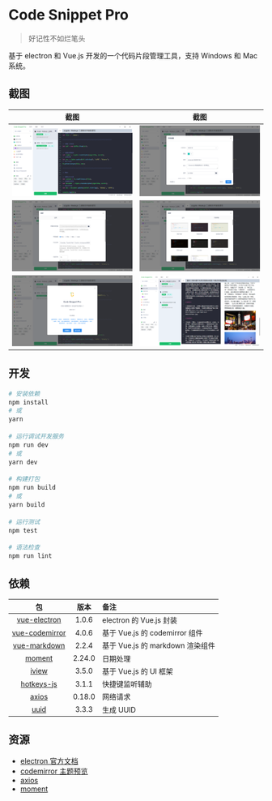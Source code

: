 # Code Snippet Pro

> 好记性不如烂笔头

基于 electron 和 Vue.js 开发的一个代码片段管理工具，支持 Windows 和 Mac 系统。

## 截图

|截图|截图|
|:---:|:---:|
|![主面板](screenshot/001.png)|![新建目录](screenshot/002.png)|
|![全局设置](screenshot/003.png)|![代码风格](screenshot/004.png)|
|![关于面板](screenshot/005.png)|![MarkDown 预览](screenshot/006.png)|

## 开发

``` bash
# 安装依赖
npm install
# 或
yarn

# 运行调试开发服务
npm run dev
# 或
yarn dev

# 构建打包
npm run build
# 或
yarn build

# 运行测试
npm test

# 语法检查
npm run lint
```

## 依赖

|包|版本|备注|
|:---:|:---:|:---|
|[vue-electron](https://www.npmjs.com/package/vue-electron)|1.0.6|electron 的 Vue.js 封装|
|[vue-codemirror](https://www.npmjs.com/package/vue-codemirror)|4.0.6|基于 Vue.js 的 codemirror 组件|
|[vue-markdown](https://www.npmjs.com/package/vue-markdown)|2.2.4|基于 Vue.js 的 markdown 渲染组件|
|[moment](https://www.npmjs.com/package/moment)|2.24.0|日期处理|
|[iview](https://www.iviewui.com/)|3.5.0|基于 Vue.js 的 UI 框架|
|[hotkeys-js](https://www.npmjs.com/package/hotkeys-js)|3.1.1|快捷键监听辅助|
|[axios](https://www.npmjs.com/package/axios)|0.18.0|网络请求|
|[uuid](https://www.npmjs.com/package/uuid)|3.3.3|生成 UUID|

## 资源

- [electron 官方文档](https://electronjs.org/docs)
- [codemirror 主题预览](https://codemirror.net/demo/theme.html#3024-night)
- [axios](http://www.axios-js.com/)
- [moment](http://momentjs.cn/)
